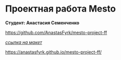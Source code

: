 # Проектная работа Mesto

**Студент: Анастасия Семенченко**

https://github.com/AnastasFyrk/mesto-project-ff

*[ссылка на макет](https://www.figma.com/file/gaMaqWwUsRkvZWWeBLMXqN/JavaScript.-Sprint-5?type=design&mode=design&t=7vbgOsiBSkDSV8ru-0)*

https://anastasfyrk.github.io/mesto-project-ff/